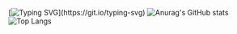 [![Typing SVG](https://readme-typing-svg.demolab.com/?lines=I'm+not+programmer;)](https://git.io/typing-svg)
![Anurag's GitHub stats](https://github-readme-stats.vercel.app/api?username=geonwoong-creator&show_icons=true&theme=radical)
![Top Langs](https://github-readme-stats.vercel.app/api/top-langs/?username=geonwoong-creator&layout=compact)
